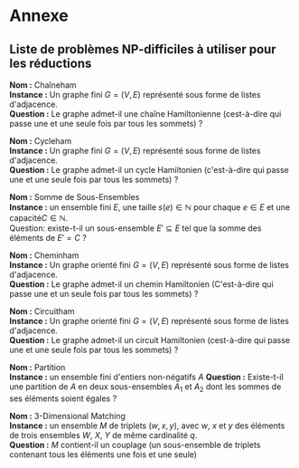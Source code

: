 # Annexe

## Liste de problèmes NP-difficiles à utiliser pour les réductions

**Nom :** Chaîneham  
**Instance :** Un graphe fini $G = (V, E)$ représenté sous forme de listes d'adjacence.  
**Question :** Le graphe admet-il une chaîne Hamiltonienne (cest-à-dire qui passe une et une seule fois par tous les sommets) ?

**Nom :** Cycleham  
**Instance :** Un graphe fini $G = (V, E)$  représenté sous forme de listes d'adjacence.  
**Question :** Le graphe admet-il un cycle Hamiltonien (c'est-à-dire qui passe une et une seule
fois par tous les sommets) ?

**Nom :** Somme de Sous-Ensembles  
**Instance :** un ensemble fini $E$, une taille $s(e) \in \mathbb{N}$ pour chaque $e \in E$ et une capacité$C \in \mathbb{N}$.  
Question: existe-t-il un sous-ensemble $E' \subseteq E$ tel que la somme des éléments de $E' = C$ ?

**Nom :** Cheminham  
**Instance :** Un graphe orienté fini $G = (V, E)$  représenté sous forme de listes d'adjacence.  
**Question :** Le graphe admet-il un chemin Hamiltonien (C'est-à-dire qui passe une et un seule fois par tous les sommets) ?

**Nom :** Circuitham  
**Instance :** Un graphe orienté fini $G = (V, E)$  représenté sous forme de listes d'adjacence.  
**Question :** Le graphe admet-il un circuit Hamiltonien (cest-à-dire qui passe une et une seule fois par tous les sommets) ?

**Nom :** Partition  
**Instance :** un ensemble fini d'entiers non-négatifs $A$
**Question :** Existe-t-il une partition de $A$ en deux sous-ensembles $A_1$ et $A_2$ dont les sommes de ses éléments soient égales ?

**Nom :** 3-Dimensional Matching  
**Instance :** un ensemble $M$ de triplets $(w,x,y)$, avec $w$, $x$ et $y$ des éléments de trois ensembles $W$, $X$, $Y$ de même cardinalité $q$.  
**Question :** $M$ contient-il un couplage (un sous-ensemble de triplets contenant tous les éléments une fois et une seule)
